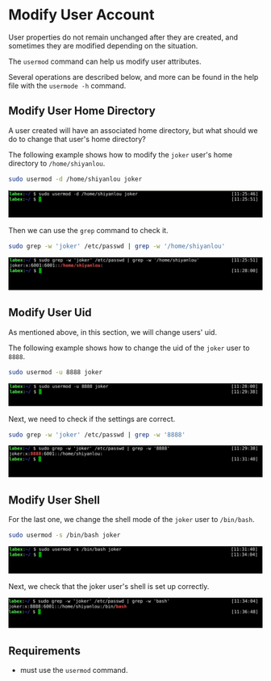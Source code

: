 # Modify User Account

User properties do not remain unchanged after they are created, and sometimes they are modified depending on the situation.

The `usermod` command can help us modify user attributes.

Several operations are described below, and more can be found in the help file with the `usermode -h` command.

## Modify User Home Directory

A user created will have an associated home directory, but what should we do to change that user's home directory?

The following example shows how to modify the `joker` user's home directory to `/home/shiyanlou`.

```bash
sudo usermod -d /home/shiyanlou joker
```

![lab-account-management-3-1](assets/lab-account-management-3-1.png)

Then we can use the `grep` command to check it.

```bash
sudo grep -w 'joker' /etc/passwd | grep -w '/home/shiyanlou'
```

![lab-account-management-3-2](assets/lab-account-management-3-2.png)

## Modify User Uid

As mentioned above, in this section, we will change users' uid.

The following example shows how to change the uid of the `joker` user to `8888`.

```bash
sudo usermod -u 8888 joker
```

![lab-account-management-3-3](assets/lab-account-management-3-3.png)

Next, we need to check if the settings are correct.

```bash
sudo grep -w 'joker' /etc/passwd | grep -w '8888'
```

![lab-account-management-3-4](assets/lab-account-management-3-4.png)

## Modify User Shell

For the last one, we change the shell mode of the `joker` user to `/bin/bash`.

```bash
sudo usermod -s /bin/bash joker
```

![lab-account-management-3-5](assets/lab-account-management-3-5.png)

Next, we check that the joker user's shell is set up correctly.

![lab-account-management-3-6](assets/lab-account-management-3-6.png)

## Requirements

- must use the `usermod` command.
